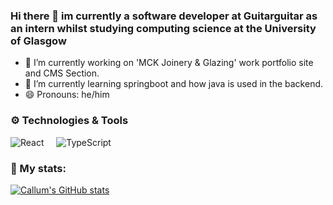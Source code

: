 ### Hi there 👋 im currently a software developer at Guitarguitar as an intern whilst studying computing science at the University of Glasgow

- 🔭 I’m currently working on 'MCK Joinery & Glazing' work portfolio site and CMS Section.
- 🌱 I’m currently learning springboot and how java is used in the backend.
- 😄 Pronouns: he/him

### ⚙️ Technologies & Tools
![React](https://upload.wikimedia.org/wikipedia/commons/thumb/a/a7/React-icon.svg/2300px-React-icon.svg.png)&nbsp;&nbsp;&nbsp;&nbsp; ![TypeScript](https://upload.wikimedia.org/wikipedia/commons/thumb/4/4c/Typescript_logo_2020.svg/640px-Typescript_logo_2020.svg.png)


### 🧬 My stats:
[![Callum's GitHub stats](https://github-readme-stats.vercel.app/api?username=callummclu&theme=tokyonight&show_icons=true)]()
